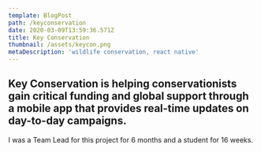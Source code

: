 ```yaml
---
template: BlogPost
path: /keyconservation
date: 2020-03-09T13:59:36.571Z
title: Key Conservation
thumbnail: /assets/keycon.png
metaDescription: 'wildlife conservation, react native'
---
```

## Key Conservation is helping conservationists gain critical funding and global support through a mobile app that provides real-time updates on day-to-day campaigns.

I was a Team Lead for this project for 6 months and a student for 16 weeks.
